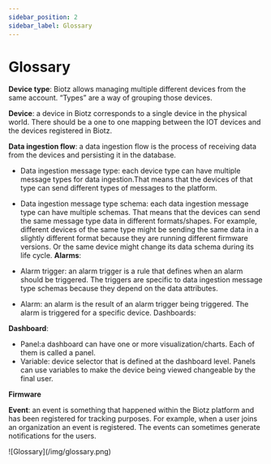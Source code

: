 ```yaml
---
sidebar_position: 2
sidebar_label: Glossary
---
```

# Glossary
**Device type**: Biotz allows managing multiple different devices from the same account. “Types” are a way of grouping those devices.

**Device**: a device in Biotz corresponds to a single device in the physical world. There should be a one to one mapping between the IOT devices and the devices registered in Biotz.
‍

**Data ingestion flow**: a data ingestion flow is the process of receiving data from the devices and persisting it in the database.

- Data ingestion message type: each device type can have multiple message types for data ingestion.That means that the devices of that type can send different types of messages to the platform. 
- Data ingestion message type schema: each data ingestion message type can have multiple schemas. That means that the devices can send the same message type data in different formats/shapes. For example, different devices of the same type might be sending the same data in a slightly different format because they are running different firmware versions. Or the same device might change its data schema during its life cycle.
**Alarms**:

- Alarm trigger: an alarm trigger is a rule that defines when an alarm should be triggered. The triggers are specific to data ingestion message type schemas because they depend on the data attributes.
- Alarm: an alarm is the result of an alarm trigger being triggered. The alarm is triggered for a specific device.
Dashboards:

**Dashboard**: 
- Panel:a dashboard can have one or more visualization/charts. Each of them is called a panel.
- Variable: device selector that is defined at the dashboard level. Panels can use variables to make the device being viewed changeable by the final user.

**Firmware**

**Event**: an event is something that happened within the Biotz platform and has been registered for tracking purposes. For example, when a user joins an organization an event is registered. The events can sometimes generate notifications for the users.

<div class="tutorial-image-container">
    ![Glossary](/img/glossary.png)
</div>
